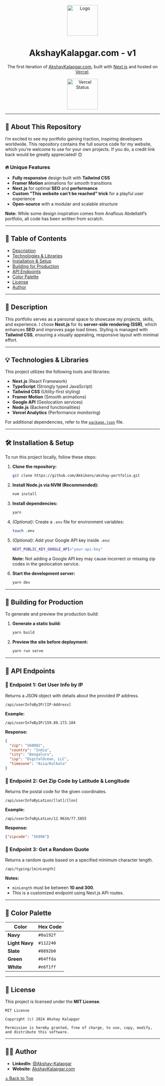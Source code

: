 <div align="center">
  <img alt="Logo" src="https://user-images.githubusercontent.com/62770500/199333052-3cd38b31-7e77-4883-a1ff-a037afcc0492.png" width="100" />
</div>

<h1 align="center">AkshayKalapgar.com - v1</h1>

<p align="center">
  The first iteration of <a href="https://akshaykalapgar.com" target="_blank">AkshayKalapgar.com</a>, built with <a href="https://nextjs.org/" target="_blank">Next.js</a> and hosted on <a href="https://vercel.com/" target="_blank">Vercel</a>.
</p>

<p align="center">
  <a href="https://akshaykalapgar.com" target="_blank">
    <img src="https://raw.githubusercontent.com/DataDog/integrations-extras/master/vercel/images/logo-full-black.png" width="100" alt="Vercel Status" />
  </a>
</p>

---

## 🚀 About This Repository

I’m excited to see my portfolio gaining traction, inspiring developers worldwide. This repository contains the full source code for my website, which you’re welcome to use for your own projects. If you do, a credit link back would be greatly appreciated! 😊

### 🔥 Unique Features
- **Fully responsive** design built with **Tailwind CSS**
- **Framer Motion** animations for smooth transitions
- **Next.js** for optimal **SEO** and **performance**
- **Custom "This website can't be reached" trick** for a playful user experience
- **Open-source** with a modular and scalable structure

**Note:** While some design inspiration comes from Anaflous Abdellatif’s portfolio, all code has been written from scratch.

---

## 📌 Table of Contents
- [Description](#description)
- [Technologies & Libraries](#technologies--libraries)
- [Installation & Setup](#installation--setup)
- [Building for Production](#building-for-production)
- [API Endpoints](#api-endpoints)
- [Color Palette](#color-palette)
- [License](#license)
- [Author](#author)

---

## 📝 Description
This portfolio serves as a personal space to showcase my projects, skills, and experience. I chose **Next.js** for its **server-side rendering (SSR)**, which enhances **SEO** and improves page load times. Styling is managed with **Tailwind CSS**, ensuring a visually appealing, responsive layout with minimal effort.

---

## 💡 Technologies & Libraries
This project utilizes the following tools and libraries:

- **Next.js** (React Framework)
- **TypeScript** (Strongly typed JavaScript)
- **Tailwind CSS** (Utility-first styling)
- **Framer Motion** (Smooth animations)
- **Google API** (Geolocation services)
- **Node.js** (Backend functionalities)
- **Vercel Analytics** (Performance monitoring)

For additional dependencies, refer to the [`package.json`](package.json) file.

---

## 🛠 Installation & Setup

To run this project locally, follow these steps:

1. **Clone the repository:**
   ```sh
   git clone https://github.com/Akkikens/akshay-portfolio.git
   ```

2. **Install Node.js via NVM (Recommended):**
   ```sh
   nvm install
   ```

3. **Install dependencies:**
   ```sh
   yarn
   ```

4. *(Optional)*: Create a `.env` file for environment variables:
   ```sh
   touch .env
   ```

5. *(Optional)*: Add your Google API key inside `.env`:
   ```sh
   NEXT_PUBLIC_KEY_GOOGLE_API="your-api-key"
   ```
   **Note:** Not adding a Google API key may cause incorrect or missing zip codes in the geolocation service.

6. **Start the development server:**
   ```sh
   yarn dev
   ```

---

## 🚀 Building for Production

To generate and preview the production build:

1. **Generate a static build:**
   ```sh
   yarn build
   ```
2. **Preview the site before deployment:**
   ```sh
   yarn run serve
   ```

---

## 🔗 API Endpoints

### 📍 Endpoint 1: Get User Info by IP
Returns a JSON object with details about the provided IP address.
```api
/api/userInfoByIP/[IP-Address]
```
**Example:**
```api
/api/userInfoByIP/159.89.173.104
```
**Response:**
```json
{
  "zip": "560002",
  "country": "India",
  "city": "Bengaluru",
  "isp": "DigitalOcean, LLC",
  "timezone": "Asia/Kolkata"
}
```

### 📍 Endpoint 2: Get Zip Code by Latitude & Longitude
Returns the postal code for the given coordinates.
```api
/api/userInfoByLatLon/[lat]/[lon]
```
**Example:**
```api
/api/userInfoByLatLon/12.9634/77.5855
```
**Response:**
```json
{"zipcode": "56998"}
```

### 📍 Endpoint 3: Get a Random Quote
Returns a random quote based on a specified minimum character length.
```api
/api/typing/[minLength]
```
**Notes:**
- `minLength` must be between **10 and 300**.
- This is a customized endpoint using Next.js API routes.

---

## 🎨 Color Palette
| Color          | Hex Code |
|---------------|----------|
| **Navy**       | `#0a192f` |
| **Light Navy** | `#112240` |
| **Slate**      | `#8892b0` |
| **Green**      | `#64ffda` |
| **White**      | `#e6f1ff` |

---

## 📜 License

This project is licensed under the **MIT License**.

```
MIT License

Copyright (c) 2024 Akshay Kalapgar

Permission is hereby granted, free of charge, to use, copy, modify, and distribute this software.
```

---

## 👨‍💻 Author

- **LinkedIn**: [@Akshay-Kalapgar](https://www.linkedin.com/in/akshaykalapgar)
- **Website**: [AkshayKalapgar.com](https://akshaykalapgar.com)

[🔝 Back to Top](#)


